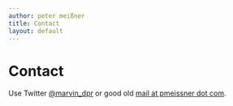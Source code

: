 ```yaml
---
author: peter meißner
title: Contact
layout: default
---
```



# Contact

Use Twitter [@marvin_dpr](https://twitter.com/marvin_dpr) or good old [mail at pmeissner dot com](). 
